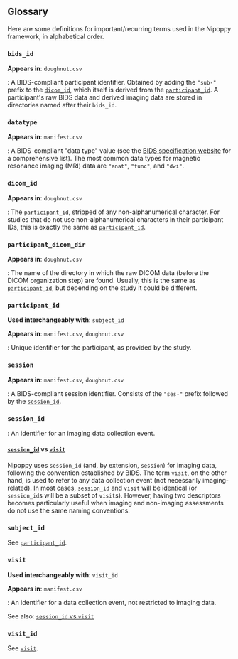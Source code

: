 ## Glossary

Here are some definitions for important/recurring terms used in the Nipoppy framework, in alphabetical order.

### `bids_id`

**Appears in**: `doughnut.csv`

:   A BIDS-compliant participant identifier. Obtained by adding the `"sub-"` prefix to the [`dicom_id`](#dicom_id), which itself is derived from the [`participant_id`](#participant_id). A participant's raw BIDS data and derived imaging data are stored in directories named after their `bids_id`.

### `datatype`

**Appears in**: `manifest.csv`

:   A BIDS-compliant "data type" value (see the [BIDS specification website](https://bids-specification.readthedocs.io/en/stable/common-principles.html#definitions) for a comprehensive list). The most common data types for magnetic resonance imaging (MRI) data are `"anat"`, `"func"`, and `"dwi"`.

### `dicom_id`

**Appears in**: `doughnut.csv`

:   The [`participant_id`](#participant_id), stripped of any non-alphanumerical character. For studies that do not use non-alphanumerical characters in their participant IDs, this is exactly the same as [`participant_id`](#participant_id).

### `participant_dicom_dir`

**Appears in**: `doughnut.csv`

:   The name of the directory in which the raw DICOM data (before the DICOM organization step) are found. Usually, this is the same as [`participant_id`](#participant_id), but depending on the study it could be different.

### `participant_id`

**Used interchangeably with**: `subject_id`

**Appears in**: `manifest.csv`, `doughnut.csv`

:   Unique identifier for the participant, as provided by the study.

### `session`

**Appears in**: `manifest.csv`, `doughnut.csv`

:   A BIDS-compliant session identifier. Consists of the `"ses-"` prefix followed by the [`session_id`](#session_id).

### `session_id`

:   An identifier for an imaging data collection event.

#### [`session_id`](#session_id) vs [`visit`](#visit)

Nipoppy uses `session_id` (and, by extension, `session`) for imaging data, following the convention established by BIDS. The term `visit`, on the other hand, is used to refer to any data collection event (not necessarily imaging-related). In most cases, `session_id` and `visit` will be identical (or `session_id`s will be a subset of `visit`s). However, having two descriptors becomes particularly useful when imaging and non-imaging assessments do not use the same naming conventions.

### `subject_id`

See [`participant_id`](#participant_id).

### `visit`

**Used interchangeably with**: `visit_id`

**Appears in**: `manifest.csv`

:   An identifier for a data collection event, not restricted to imaging data.

See also: [`session_id` vs `visit`](#session_id-vs-visit)

### `visit_id`

See [`visit`](#visit).

